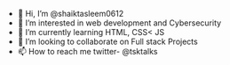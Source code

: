 - 👋 Hi, I’m @shaiktasleem0612
- 👀 I’m interested in web development and Cybersecurity
- 🌱 I’m currently learning HTML, CSS< JS
- 💞️ I’m looking to collaborate on Full stack Projects
- 📫 How to reach me twitter- @tsktalks
<!---
shaiktasleem0612/shaiktasleem0612 is a ✨ special ✨ repository because its `README.md` (this file) appears on your GitHub profile.
You can click the Preview link to take a look at your changes.
--->
